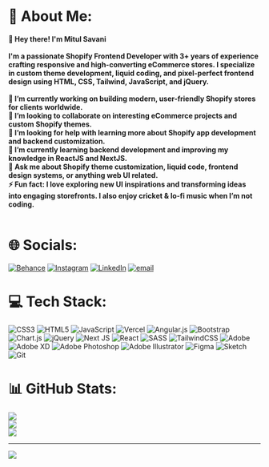 # 💫 About Me:
#### 👋 Hey there! I'm Mitul Savani<br><br>I'm a passionate **Shopify Frontend Developer** with 3+ years of experience crafting responsive and high-converting eCommerce stores. I specialize in **custom theme development**, **liquid coding**, and **pixel-perfect frontend design** using **HTML, CSS, Tailwind, JavaScript, and jQuery**.<br><br>🔭 I’m currently working on building modern, user-friendly Shopify stores for clients worldwide.  <br>👯 I’m looking to collaborate on interesting eCommerce projects and custom Shopify themes.  <br>🤝 I’m looking for help with learning more about Shopify app development and backend customization.  <br>🌱 I’m currently learning backend development and improving my knowledge in **ReactJS** and **NextJS**.  <br>💬 Ask me about Shopify theme customization, liquid code, frontend design systems, or anything web UI related.  <br>⚡ Fun fact: I love exploring new UI inspirations and transforming ideas into engaging storefronts. I also enjoy cricket & lo-fi music when I’m not coding.<br><br>


# 🌐 Socials:
[![Behance](https://img.shields.io/badge/Behance-1769ff?logo=behance&logoColor=white)](https://www.behance.net/mitul-savani) [![Instagram](https://img.shields.io/badge/Instagram-%23E4405F.svg?logo=Instagram&logoColor=white)](https://www.instagram.com/mitulsavani07/) [![LinkedIn](https://img.shields.io/badge/LinkedIn-%230077B5.svg?logo=linkedin&logoColor=white)](https://www.linkedin.com/in/mitul-savani/) [![email](https://img.shields.io/badge/Email-D14836?logo=gmail&logoColor=white)](mailto:mitulsavani100@gmail.com) 

# 💻 Tech Stack:
![CSS3](https://img.shields.io/badge/css3-%231572B6.svg?style=for-the-badge&logo=css3&logoColor=white) ![HTML5](https://img.shields.io/badge/html5-%23E34F26.svg?style=for-the-badge&logo=html5&logoColor=white) ![JavaScript](https://img.shields.io/badge/javascript-%23323330.svg?style=for-the-badge&logo=javascript&logoColor=%23F7DF1E) ![Vercel](https://img.shields.io/badge/vercel-%23000000.svg?style=for-the-badge&logo=vercel&logoColor=white) ![Angular.js](https://img.shields.io/badge/angular.js-%23E23237.svg?style=for-the-badge&logo=angularjs&logoColor=white) ![Bootstrap](https://img.shields.io/badge/bootstrap-%238511FA.svg?style=for-the-badge&logo=bootstrap&logoColor=white) ![Chart.js](https://img.shields.io/badge/chart.js-F5788D.svg?style=for-the-badge&logo=chart.js&logoColor=white) ![jQuery](https://img.shields.io/badge/jquery-%230769AD.svg?style=for-the-badge&logo=jquery&logoColor=white) ![Next JS](https://img.shields.io/badge/Next-black?style=for-the-badge&logo=next.js&logoColor=white) ![React](https://img.shields.io/badge/react-%2320232a.svg?style=for-the-badge&logo=react&logoColor=%2361DAFB) ![SASS](https://img.shields.io/badge/SASS-hotpink.svg?style=for-the-badge&logo=SASS&logoColor=white) ![TailwindCSS](https://img.shields.io/badge/tailwindcss-%2338B2AC.svg?style=for-the-badge&logo=tailwind-css&logoColor=white) ![Adobe](https://img.shields.io/badge/adobe-%23FF0000.svg?style=for-the-badge&logo=adobe&logoColor=white) ![Adobe XD](https://img.shields.io/badge/Adobe%20XD-470137?style=for-the-badge&logo=Adobe%20XD&logoColor=#FF61F6) ![Adobe Photoshop](https://img.shields.io/badge/adobe%20photoshop-%2331A8FF.svg?style=for-the-badge&logo=adobe%20photoshop&logoColor=white) ![Adobe Illustrator](https://img.shields.io/badge/adobe%20illustrator-%23FF9A00.svg?style=for-the-badge&logo=adobe%20illustrator&logoColor=white) ![Figma](https://img.shields.io/badge/figma-%23F24E1E.svg?style=for-the-badge&logo=figma&logoColor=white) ![Sketch](https://img.shields.io/badge/Sketch-FFB387?style=for-the-badge&logo=sketch&logoColor=black) ![Git](https://img.shields.io/badge/git-%23F05033.svg?style=for-the-badge&logo=git&logoColor=white)
# 📊 GitHub Stats:
![](https://github-readme-stats.vercel.app/api?username=mitulsavani07&theme=dark&hide_border=false&include_all_commits=false&count_private=false)<br/>
![](https://nirzak-streak-stats.vercel.app/?user=mitulsavani07&theme=dark&hide_border=false)<br/>
![](https://github-readme-stats.vercel.app/api/top-langs/?username=mitulsavani07&theme=dark&hide_border=false&include_all_commits=false&count_private=false&layout=compact)

---
[![](https://visitcount.itsvg.in/api?id=mitulsavani07&icon=0&color=0)](https://visitcount.itsvg.in)

<!-- Proudly created with GPRM ( https://gprm.itsvg.in ) -->
